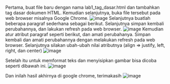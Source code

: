 Pertama, buat file baru dengan nama lab1_tag_dasar.html dan tambahkan tag dasar dokumen HTML. 
Kemudian selanjutnya, buka file tersebut pada web browser misalnya Google Chrome.
![image](https://user-images.githubusercontent.com/56861575/113377699-3ef10c80-939f-11eb-98dd-f2b0f8859801.png)
Selanjutnya buatlah beberapa paragraf sederhana sebagai berikut. 
Selanjutnya simpan kembali perubahannya, dan lakukan refresh pada web browser.
![image](https://user-images.githubusercontent.com/56861575/113377778-7f508a80-939f-11eb-85c0-a89eda1312ff.png)
Kemudian atur atribut paragraf seperti berikut, dan amati perubahanya. 
Simpan kembali dan amati perubahannya dengan melakukan refresh pada web browser. 
Selanjutnya silakan ubah-ubah nilai atributnya (align => justify, left, right, dan center)
![image](https://user-images.githubusercontent.com/56861575/113377855-b030bf80-939f-11eb-8045-633bb822c107.png)

Setelah itu untuk memformat teks dan menyisipkan gambar bisa dicoba seperti dibawah ini.
![image](https://user-images.githubusercontent.com/56861575/113377909-d6eef600-939f-11eb-9ceb-235ab5d73e03.png)

Dan inilah hasil akhirnya di google chrome, terimakasih
![image](https://user-images.githubusercontent.com/56861575/113377948-f25a0100-939f-11eb-9cbb-3e23fb3a531c.png)
